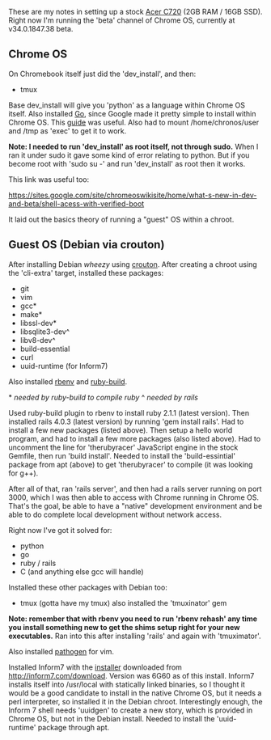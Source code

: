 These are my notes in setting up a stock [Acer C720](http://www.bestbuy.com/site/acer-c720-11-6-chromebook-2gb-memory-16gb-solid-state-drive-granite-gray/2746011.p?id=1219077152618&skuId=2746011) (2GB RAM / 16GB SSD).  Right now I'm running the 'beta' channel of Chrome OS, currently at v34.0.1847.38 beta.  

Chrome OS
---------

On Chromebook itself just did the 'dev_install', and then:

-  tmux

Base dev_install will give you 'python' as a language within Chrome OS itself.  Also installed [Go](http://golang.org), since Google made it pretty simple to install within Chrome OS.  This [guide](http://golang.org/doc/install#tarball) was useful.  Also had to mount /home/chronos/user and /tmp as 'exec' to get it to work.

__Note:  I needed to run 'dev_install' as root itself, not through sudo.__  When I ran it under sudo it gave some kind of error relating to python.  But if you become root with 'sudo su -' and run 'dev_install' as root then it works.

This link was useful too:

https://sites.google.com/site/chromeoswikisite/home/what-s-new-in-dev-and-beta/shell-acess-with-verified-boot

It laid out the basics theory of running a "guest" OS within a chroot.

Guest OS (Debian via crouton)
-----------------------------

After installing Debian _wheezy_ using  [crouton](https://github.com/dnschneid/crouton).  After creating a chroot using the 'cli-extra' target, installed these packages:

-  git
-  vim
-  gcc*
-  make*
-  libssl-dev*
-  libsqlite3-dev^
-  libv8-dev^
-  build-essential
-  curl
-  uuid-runtime (for Inform7)

Also installed [rbenv](https://github.com/sstephenson/rbenv) and [ruby-build](https://github.com/sstephenson/ruby-build).

\* _needed by ruby-build to compile ruby_
^ _needed by rails_

Used ruby-build plugin to rbenv to install ruby 2.1.1 (latest version).  Then installed rails 4.0.3 (latest version) by running 'gem install rails'.  Had to install a few new packages (listed above).  Then setup a hello world program, and had to install a few more packages (also listed above).  Had to uncomment the line for 'therubyracer' JavaScript engine in the stock Gemfile, then run 'build install'.  Needed to install the 'build-essintial' package from apt (above) to get 'therubyracer' to compile (it was looking for g++).

After all of that, ran 'rails server', and then had a rails server running on port 3000, which I was then able to access with Chrome running in Chrome OS.  That's the goal, be able to have a "native" development environment and be able to do complete local development without network access.

Right now I've got it solved for:

-  python
-  go
-  ruby / rails
-  C (and anything else gcc will handle)

Installed these other packages with Debian too:

-  tmux (gotta have my tmux)
   also installed the 'tmuxinator' gem

__Note:  remember that with rbenv you need to run 'rbenv rehash' any time you install something new to get the shims setup right for your new executables.__  Ran into this after installing 'rails' and again with 'tmuximator'.

Also installed [pathogen](https://github.com/tpope/vim-pathogen) for vim.

Installed Inform7 with the [installer](http://inform7.com/download/content/6G60/I7_6G60_Linux_all.tar.gz) downloaded from http://inform7.com/download.  Version was 6G60 as of this install.  Inform7 installs itself into /usr/local with statically linked binaries, so I thought it would be a good candidate to install in the native Chrome OS, but it needs a perl interpreter, so installed it in the Debian chroot.  Interestingly enough, the Inform 7 shell needs 'uuidgen' to create a new story, which is provided in Chrome OS, but not in the Debian install.  Needed to install the 'uuid-runtime' package through apt.




